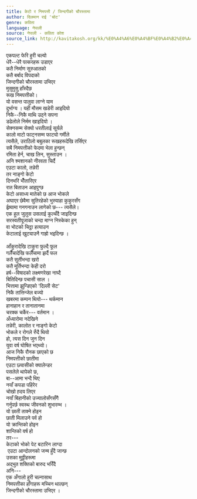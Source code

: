 ```yaml
---
title: केटो र निमपत्ती / जिन्दगीको चौरस्तामा
author: दिलमान राई 'चोट'
genre: कविता
language: नेपाली
source: नेपाली - कविता कोश
source_link: http://kavitakosh.org/kk/%E0%A4%A6%E0%A4%BF%E0%A4%B2%E0%A4%AE%E0%A4%BE%E0%A4%A8_%E0%A4%B0%E0%A4%BE%E0%A4%88_%27%E0%A4%9A%E0%A5%8B%E0%A4%9F%27
---
```


एकपल्ट फेरि हुरी चल्यो  
धेरै--धेरै पत्करहरू उडाएर  
कतै निर्माण सुरुआतको  
कतै बर्बाद विपदाको  
जिन्दगीको चौरस्तामा उभिएर  
मुसुमुसु हाँस्दैछ  
रूख निमपत्तीको।  
यो वसन्त पालुवा लाग्ने याम  
दुर्भाग्य । यही मौसम खडेरी आइदियो  
निकै--निकै माथि उठ्ने सपना  
डढेलोले निर्मम खाइदियो ।  
सेक्नसम्म सेक्यो धरतीलाई सूर्यले  
कालो माटो फाट्नसम्म फाट्यो गर्मीले  
त्यसैले, उराठिलो बबुलका रूखहरूदेखि तर्सिएर  
सबै निमपत्तीको फेदमा भेला हुन्छन्  
रमिता हेर्न, चाख लिन, सुस्ताउन ।  
अनि श्मशानको नीरवता चिर्दै  
एउटा कालो, तन्नेरी  
तर नाङ्गो केटो  
दिनभरि भौँतारिएर  
रात बिताउन आइपुग्छ  
केटो असाध्य मातेको छ आज भोकले  
अघाएर छेवैमा सुतिरहेको भुस्याहा कुकुरसँग  
ईष्र्यामा गनगनाउन लागेको छ--- त्यसैले।  
एक हूल जुलुस उसलाई कुल्चँदै जाइदिन्छ  
सरस्वतीपूजाको चन्दा माग्न निस्केका हुन्  
वा भोटको चिट्ठा हत्याउन  
केटालाई खुट्याउनै गाह्रो भइदिन्छ ।  
   
आँकुरादेखि टाकुरा फुल्दै फूल  
गलैँचादेखि फलैँचामा झर्दै फल  
कतै सुर्तीभन्दा खरो  
कतै मूर्तिभन्दा केही दरो  
हर्ष--विषादको लक्ष्मणरेखा नाघ्दै  
बितिदिन्छ पचासी साल ।  
भित्तामा झुन्डिएको 'दिल्ली सेट'  
निकै तात्तिन्जेल बज्यो  
खबरमा कम्पन थियो--- थर्कमान  
हानाहान र तानातानमा  
चरक्क चर्केर--- वर्तमान ।  
अँध्यारोमा नदेखिने  
तन्नेरी, कालोत र नाङ्गो केटो  
भोकले र रोगले रुँदै थियो  
हो, त्यस दिन जुन दिन  
युवा वर्ष घोषित भएथ्यो।  
आज निकै रौनक छाएको छ  
निमपत्तीको छातीमा  
एउटा छ्यासीको क्यालेन्डर  
पसलेले थापेको छ,  
बा--आमा भन्दै थिए  
नयाँ कपडा पहिरेर  
चोखो ह्दय लिएर  
नयाँ बिहानीको उज्यालोसँगसँगै  
गर्नुपर्छ स्वस्थ जीवनको शुभारम्भ ।  
यो छाती ताक्ने होइन  
छाती मिलाउने पर्व हो  
यो क्रान्तिको होइन  
शान्तिको वर्ष हो  
तर---  
केटाको भोको पेट बटारिन लाग्दा  
 एउटा आन्दोलनको जन्म हुँदै जान्छ  
उसका मुठ्ठीहरूमा  
अद्भुत शक्तिको बारुद भरिँदै  
अनि---  
एक अँगालो हुरी चल्नासाथ  
निमपत्तीका हाँगाहरू मच्चिन थाल्छन्  
जिन्दगीको चौरस्तामा उभिएर ।

